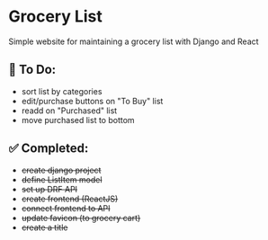 # Grocery List
Simple website for maintaining a grocery list with Django and React


## :chocolate_bar: To Do:

- sort list by categories
- edit/purchase buttons on "To Buy" list
- readd on "Purchased" list
- move purchased list to bottom

## :white_check_mark: Completed:
- ~~create django project~~
- ~~define ListItem model~~
- ~~set up DRF API~~
- ~~create frontend (ReactJS)~~
- ~~connect frontend to API~~
- ~~update favicon (to grocery cart)~~
- ~~create a title~~
